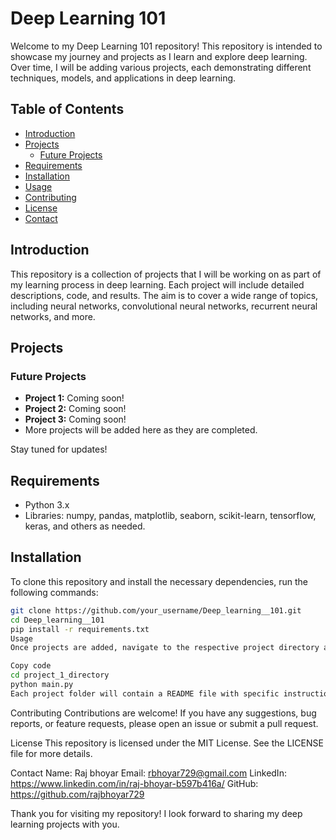 # Deep Learning 101

Welcome to my Deep Learning 101 repository! This repository is intended to showcase my journey and projects as I learn and explore deep learning. Over time, I will be adding various projects, each demonstrating different techniques, models, and applications in deep learning.

## Table of Contents

- [Introduction](#introduction)
- [Projects](#projects)
  - [Future Projects](#future-projects)
- [Requirements](#requirements)
- [Installation](#installation)
- [Usage](#usage)
- [Contributing](#contributing)
- [License](#license)
- [Contact](#contact)

## Introduction

This repository is a collection of projects that I will be working on as part of my learning process in deep learning. Each project will include detailed descriptions, code, and results. The aim is to cover a wide range of topics, including neural networks, convolutional neural networks, recurrent neural networks, and more.

## Projects

### Future Projects

- **Project 1:** Coming soon!
- **Project 2:** Coming soon!
- **Project 3:** Coming soon!
- More projects will be added here as they are completed.

Stay tuned for updates!

## Requirements

- Python 3.x
- Libraries: numpy, pandas, matplotlib, seaborn, scikit-learn, tensorflow, keras, and others as needed.

## Installation

To clone this repository and install the necessary dependencies, run the following commands:

```bash
git clone https://github.com/your_username/Deep_learning__101.git
cd Deep_learning__101
pip install -r requirements.txt
Usage
Once projects are added, navigate to the respective project directory and execute the main script. For example:
```

```bash
Copy code
cd project_1_directory
python main.py
Each project folder will contain a README file with specific instructions for running the project.
```
Contributing
Contributions are welcome! If you have any suggestions, bug reports, or feature requests, please open an issue or submit a pull request.

License
This repository is licensed under the MIT License. See the LICENSE file for more details.

Contact
Name: Raj bhoyar
Email: rbhoyar729@gmail.com
LinkedIn: https://www.linkedin.com/in/raj-bhoyar-b597b416a/
GitHub: https://github.com/rajbhoyar729

Thank you for visiting my repository! I look forward to sharing my deep learning projects with you.


